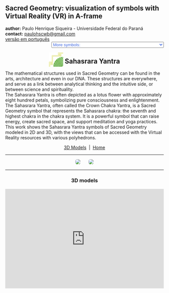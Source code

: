 <link rel="stylesheet" href="../scripts/style.css">
<meta charset="utf-8">
<link rel="icon" type="image/png" href="vr/salas/imagens/icone.png">
<h2>Sacred Geometry: visualization of symbols with Virtual Reality (VR) in A-frame</h2>
 <b>author:</b> Paulo Henrique Siqueira - Universidade Federal do Paraná
 <br><b>contact:</b> <a href="#">paulohscwb@gmail.com</a>
 <br><a href="https://paulohscwb.github.io/SacredGeometry/sahasrarayantra/pt-br/">versão em português</a>
 <form style="margin: 0 auto; float:right; text-align:right; width:100%; margin-bottom:15px;">
	<select id="url" onchange="urlHandler(this.value)" style="color:royalblue;">
		<option disabled selected value>More symbols:</option>
		<option value="../symbols/">Sacred Geometry symbols</option>
		<option value="../flower/">Flower of life and the polyhedra of Plato and Archimedes</option>
		<option value="../fruit/">Fruit of life and the polyhedra of Plato and Archimedes</option>
		<option value="../grid/">Grid of life and the polyhedra of Plato and Archimedes</option>
		<option value="../metatron/">Metatron and the polyhedra of Plato and Archimedes</option>
		<option value="../merkaba/">Merkaba star</option>
		<option disabled value="../sahasrarayantra/">Sahasrara Yantra</option>
	</select>
</form>
<script>
function urlHandler(value) {                               
    window.location.assign(`${value}`);
}
</script>

<p id="p1"></p>
  <h2 align="center"><img src="vr/salas/imagens/icone.png" style="margin-bottom:-10px" width="45"> Sahasrara Yantra</h2>
The mathematical structures used in Sacred Geometry can be found in the arts, architecture and even in our DNA. These structures are everywhere, and serve as a link between analytical thinking and the intuitive side, or between science and spirituality.
<br>The Sahasrara Yantra is often depicted as a lotus flower with approximately eight hundred petals, symbolizing pure consciousness and enlightenment. The Sahasrara Yantra, often called the Crown Chakra Yantra, is a Sacred Geometry symbol that represents the Sahasrara chakra: the seventh and highest chakra in the chakra system. It is a powerful symbol that can raise energy, create sacred space, and support meditation and yoga practices.
<br>This work shows the Sahasrara Yantra symbols of Sacred Geometry modeled in 2D and 3D, with the views that can be accessed with the Virtual Reality resources with various polyhedrons.

<p align="center"><a href="#m3d">3D Models</a><span>&nbsp;&nbsp;|&nbsp;&nbsp;</span><a href="../">Home</a></p>
<hr>
<p align="center"><img src="vr/salas/videos/sy1.gif" style="max-width: 47%; border-radius:5px; margin-right:5%" loading="lazy"/><img src="vr/salas/videos/sy2.gif" style="max-width: 47%; border-radius:5px;" loading="lazy"/></p>
<hr>
<h3 id="m3d" align="center">3D models</h3>
<iframe width="560" height="315" style="max-width:100%" src="https://www.youtube.com/embed/videoseries?list=PLy0I_lGW8HxUdv6V6PuDQSSmb0SULd7gF" title="YouTube video player" frameborder="0" allow="accelerometer; autoplay; clipboard-write; encrypted-media; gyroscope; picture-in-picture; web-share" allowfullscreen>
<h4>1. Triangle</h4>
<a href="vr/model.htm" target="_blank" title="3D model" class="fotoB"><img src="ar/0A.png" class="foto" alt="Sahasrara Yantra with triangles"></a>
 <br>Sahasrara Yantra with triangles
 <br>
<hr>
<h4>2. Tetrahedron</h4>
<a href="vr/model1.htm" target="_blank" title="3D model" class="fotoB"><img src="ar/1A.png" class="foto" alt="Sahasrara Yantra with tetrahedrons"></a>
 <br>Sahasrara Yantra with tetrahedrons
 <br>
<hr>
<h4>3. Tetrahedron v2</h4>
<a href="vr/model1a.htm" target="_blank" title="3D model" class="fotoB"><img src="ar/2A.png" class="foto" alt="Sahasrara Yantra with tetrahedrons"></a>
 <br>Sahasrara Yantra with tetrahedrons
 <br>
<hr>
<h4>4. Triakis tetrahedron</h4>
<a href="vr/model2.htm" target="_blank" title="3D model" class="fotoB"><img src="ar/3A.png" class="foto" alt="Sahasrara Yantra with triakis tetrahedrons"></a>
 <br>Sahasrara Yantra with triakis tetrahedrons
 <br>
<hr>
<h4>5. Triakis tetrahedron v2</h4>
<a href="vr/model2a.htm" target="_blank" title="3D model" class="fotoB"><img src="ar/4A.png" class="foto" alt="Sahasrara Yantra with triakis tetrahedrons"></a>
 <br>Sahasrara Yantra with triakis tetrahedrons
 <br>
<hr>
<h4>6. Chamfered tetrahedron</h4>
<a href="vr/model3.htm" target="_blank" title="3D model" class="fotoB"><img src="ar/5A.png" class="foto" alt="Sahasrara Yantra with chamfered tetrahedrons"></a>
 <br>Sahasrara Yantra with chamfered tetrahedrons
 <br>
<hr>
<h4>7. Chamfered tetrahedron v2</h4>
<a href="vr/model3a.htm" target="_blank" title="3D model" class="fotoB"><img src="ar/6A.png" class="foto" alt="Sahasrara Yantra with chamfered tetrahedrons"></a>
 <br>Sahasrara Yantra with chamfered tetrahedrons
 <br>
<hr>
<h4>8. Hexakis tetrahedron 1</h4>
<a href="vr/model4.htm" target="_blank" title="3D model" class="fotoB"><img src="ar/7A.png" class="foto" alt="Sahasrara Yantra with hexakis tetrahedrons"></a>
 <br>Sahasrara Yantra with hexakis tetrahedrons
 <br>
<hr>
<h4>9. Hexakis tetrahedron 1 v2</h4>
<a href="vr/model4a.htm" target="_blank" title="3D model" class="fotoB"><img src="ar/8A.png" class="foto" alt="Sahasrara Yantra with hexakis tetrahedrons"></a>
 <br>Sahasrara Yantra with hexakis tetrahedrons
 <br>
<hr>
<h4>10. Hexakis tetrahedron 2</h4>
<a href="vr/model5.htm" target="_blank" title="3D model" class="fotoB"><img src="ar/9A.png" class="foto" alt="Sahasrara Yantra with hexakis tetrahedrons"></a>
 <br>Sahasrara Yantra with hexakis tetrahedrons
 <br>
<hr>
<p class="topop"><a href="#p1" class="topo">back to top</a></p>
<h4>11. Hexakis tetrahedron 2 v2</h4>
<a href="vr/model5a.htm" target="_blank" title="3D model" class="fotoB"><img src="ar/10A.png" class="foto" alt="Sahasrara Yantra with hexakis tetrahedrons"></a>
 <br>Sahasrara Yantra with hexakis tetrahedrons
 <br>
<hr>
<h4>12. Hexakis tetrahedron 3</h4>
<a href="vr/model6.htm" target="_blank" title="3D model" class="fotoB"><img src="ar/11A.png" class="foto" alt="Sahasrara Yantra with hexakis tetrahedrons"></a>
 <br>Sahasrara Yantra with hexakis tetrahedrons
 <br>
<hr>
<h4>13. Hexakis tetrahedron 3 v2</h4>
<a href="vr/model6a.htm" target="_blank" title="3D model" class="fotoB"><img src="ar/12A.png" class="foto" alt="Sahasrara Yantra with hexakis tetrahedrons"></a>
 <br>Sahasrara Yantra with hexakis tetrahedrons
 <br>
<hr>
<h4>14. Hexakis tetrahedron 4</h4>
<a href="vr/model7.htm" target="_blank" title="3D model" class="fotoB"><img src="ar/13A.png" class="foto" alt="Sahasrara Yantra with hexakis tetrahedrons"></a>
 <br>Sahasrara Yantra with hexakis tetrahedrons
 <br>
<hr>
<h4>15. Hexakis tetrahedron 4 v2</h4>
<a href="vr/model7a.htm" target="_blank" title="3D model" class="fotoB"><img src="ar/14A.png" class="foto" alt="Sahasrara Yantra with hexakis tetrahedrons"></a>
 <br>Sahasrara Yantra with hexakis tetrahedrons
 <br>
<hr>
<h4>16. Joined truncated tetrahedron</h4>
<a href="vr/model8.htm" target="_blank" title="3D model" class="fotoB"><img src="ar/15A.png" class="foto" alt="Sahasrara Yantra with joined truncated tetrahedrons"></a>
 <br>Sahasrara Yantra with joined truncated tetrahedrons
 <br>
<hr>
<h4>17. Joined truncated tetrahedron v2</h4>
<a href="vr/model8a.htm" target="_blank" title="3D model" class="fotoB"><img src="ar/16A.png" class="foto" alt="Sahasrara Yantra with joined truncated tetrahedrons"></a>
 <br>Sahasrara Yantra with joined truncated tetrahedrons
 <br>
<hr>
<h4>18. Möbius deltahedron</h4>
<a href="vr/model9.htm" target="_blank" title="3D model" class="fotoB"><img src="ar/17A.png" class="foto" alt="Sahasrara Yantra with Möbius deltahedrons"></a>
 <br>Sahasrara Yantra with Möbius deltahedrons
 <br>
<hr>
<h4>19. Möbius deltahedron v2</h4>
<a href="vr/model9a.htm" target="_blank" title="3D model" class="fotoB"><img src="ar/18A.png" class="foto" alt="Sahasrara Yantra with Möbius deltahedrons"></a>
 <br>Sahasrara Yantra with Möbius deltahedrons
 <br>
<hr>
<h4>20. Möbius deltahedron dual</h4>
<a href="vr/model10.htm" target="_blank" title="3D model" class="fotoB"><img src="ar/19A.png" class="foto" alt="Sahasrara Yantra with duals of the Möbius deltahedron"></a>
 <br>Sahasrara Yantra with duals of the Möbius deltahedron
 <br>
<hr>
<p class="topop"><a href="#p1" class="topo">back to top</a></p>
<h4>21. Möbius deltahedron dual v2</h4>
<a href="vr/model10a.htm" target="_blank" title="3D model" class="fotoB"><img src="ar/20A.png" class="foto" alt="Sahasrara Yantra with duals of the Möbius deltahedron"></a>
 <br>Sahasrara Yantra with duals of the Möbius deltahedron
 <br>
<hr>
<h4>22. Tetartoid</h4>
<a href="vr/model11.htm" target="_blank" title="3D model" class="fotoB"><img src="ar/21A.png" class="foto" alt="Sahasrara Yantra with tetartoids"></a>
 <br>Sahasrara Yantra with tetartoids
 <br>
<hr>
<h4>23. Tetartoid v2</h4>
<a href="vr/model11a.htm" target="_blank" title="3D model" class="fotoB"><img src="ar/22A.png" class="foto" alt="Sahasrara Yantra with tetartoids"></a>
 <br>Sahasrara Yantra with tetartoids
 <br>
<hr>
<h4>24. Trapezohedral tristetrahedron 1</h4>
<a href="vr/model12.htm" target="_blank" title="3D model" class="fotoB"><img src="ar/23A.png" class="foto" alt="Sahasrara Yantra with trapezohedral tristetrahedrons"></a>
 <br>Sahasrara Yantra with trapezohedral tristetrahedrons
 <br>
<hr>
<h4>25. Trapezohedral tristetrahedron 1 v2</h4>
<a href="vr/model12a.htm" target="_blank" title="3D model" class="fotoB"><img src="ar/24A.png" class="foto" alt="Sahasrara Yantra with trapezohedral tristetrahedrons"></a>
 <br>Sahasrara Yantra with trapezohedral tristetrahedrons
 <br>
<hr>
<h4>26. Trapezohedral tristetrahedron 2</h4>
<a href="vr/model13.htm" target="_blank" title="3D model" class="fotoB"><img src="ar/25A.png" class="foto" alt="Sahasrara Yantra with trapezohedral tristetrahedrons"></a>
 <br>Sahasrara Yantra with trapezohedral tristetrahedrons
 <br>
<hr>
<h4>27. Trapezohedral tristetrahedron 2 v2</h4>
<a href="vr/model13a.htm" target="_blank" title="3D model" class="fotoB"><img src="ar/26A.png" class="foto" alt="Sahasrara Yantra with trapezohedral tristetrahedrons"></a>
 <br>Sahasrara Yantra with trapezohedral tristetrahedrons
 <br>
<hr>
<h4>28. Truncated tetrahedron</h4>
<a href="vr/model14.htm" target="_blank" title="3D model" class="fotoB"><img src="ar/27A.png" class="foto" alt="Sahasrara Yantra with truncated tetrahedrons"></a>
 <br>Sahasrara Yantra with truncated tetrahedrons
 <br>
<hr>
<h4>29. Truncated tetrahedron v2</h4>
<a href="vr/model14a.htm" target="_blank" title="3D model" class="fotoB"><img src="ar/28A.png" class="foto" alt="Sahasrara Yantra with truncated tetrahedrons"></a>
 <br>Sahasrara Yantra with truncated tetrahedrons
 <br>
<hr>
<h4>30. Cube</h4>
<a href="vr/model15.htm" target="_blank" title="3D model" class="fotoB"><img src="ar/29A.png" class="foto" alt="Sahasrara Yantra with cubes"></a>
 <br>Sahasrara Yantra with cubes
 <br>
<hr>
<p class="topop"><a href="#p1" class="topo">back to top</a></p>
<h4>31. Cube v2</h4>
<a href="vr/model15a.htm" target="_blank" title="3D model" class="fotoB"><img src="ar/30A.png" class="foto" alt="Sahasrara Yantra with cubes"></a>
 <br>Sahasrara Yantra with cubes
 <br>
<hr>
<h4>32. Truncated cube</h4>
<a href="vr/model16.htm" target="_blank" title="3D model" class="fotoB"><img src="ar/31A.png" class="foto" alt="Sahasrara Yantra with truncated cubes"></a>
 <br>Sahasrara Yantra with truncated cubes
 <br>
<hr>
<h4>33. Truncated cube v2</h4>
<a href="vr/model16a.htm" target="_blank" title="3D model" class="fotoB"><img src="ar/32A.png" class="foto" alt="Sahasrara Yantra with truncated cubes"></a>
 <br>Sahasrara Yantra with truncated cubes
 <br>
<hr>
<h4>34. Tetrakis hexahedron</h4>
<a href="vr/model17.htm" target="_blank" title="3D model" class="fotoB"><img src="ar/33A.png" class="foto" alt="Sahasrara Yantra with tetrakis hexahedrons"></a>
 <br>Sahasrara Yantra with tetrakis hexahedrons
 <br>
<hr>
<h4>35. Tetrakis hexahedron v2</h4>
<a href="vr/model17a.htm" target="_blank" title="3D model" class="fotoB"><img src="ar/34A.png" class="foto" alt="Sahasrara Yantra with tetrakis hexahedrons"></a>
 <br>Sahasrara Yantra with tetrakis hexahedrons
 <br>
<hr>
<h4>36. Snub cube</h4>
<a href="vr/model18.htm" target="_blank" title="3D model" class="fotoB"><img src="ar/35A.png" class="foto" alt="Sahasrara Yantra with snub cubes"></a>
 <br>Sahasrara Yantra with snub cubes
 <br>
<hr>
<h4>37. Snub cube v2</h4>
<a href="vr/model18a.htm" target="_blank" title="3D model" class="fotoB"><img src="ar/36A.png" class="foto" alt="Sahasrara Yantra with snub cubes"></a>
 <br>Sahasrara Yantra with snub cubes
 <br>
<hr>
<h4>38. Dodecahedron</h4>
<a href="vr/model19.htm" target="_blank" title="3D model" class="fotoB"><img src="ar/37A.png" class="foto" alt="Sahasrara Yantra with dodecahedrons"></a>
 <br>Sahasrara Yantra with dodecahedrons
 <br>
<hr>
<h4>39. Dodecahedron v2</h4>
<a href="vr/model19a.htm" target="_blank" title="3D model" class="fotoB"><img src="ar/38A.png" class="foto" alt="Sahasrara Yantra with dodecahedrons"></a>
 <br>Sahasrara Yantra with dodecahedrons
 <br>
<hr>
<h4>40. Icosahedron</h4>
<a href="vr/model20.htm" target="_blank" title="3D model" class="fotoB"><img src="ar/39A.png" class="foto" alt="Sahasrara Yantra with icosahedrons"></a>
 <br>Sahasrara Yantra with icosahedrons
 <br>
<hr>
<p class="topop"><a href="#p1" class="topo">back to top</a></p>
<h4>41. Icosahedron v2</h4>
<a href="vr/model20a.htm" target="_blank" title="3D model" class="fotoB"><img src="ar/40A.png" class="foto" alt="Sahasrara Yantra with icosahedrons"></a>
 <br>Sahasrara Yantra with icosahedrons
 <br>
<hr>
<h4>42. Great dodecahedron</h4>
<a href="vr/model21.htm" target="_blank" title="3D model" class="fotoB"><img src="ar/41A.png" class="foto" alt="Sahasrara Yantra with great dodecahedrons"></a>
 <br>Sahasrara Yantra with great dodecahedrons
 <br>
<hr>
<h4>43. Great dodecahedron v2</h4>
<a href="vr/model21a.htm" target="_blank" title="3D model" class="fotoB"><img src="ar/42A.png" class="foto" alt="Sahasrara Yantra with great dodecahedrons"></a>
 <br>Sahasrara Yantra with great dodecahedrons
 <br>
<hr>
<h4>44. Small stellated dodecahedron</h4>
<a href="vr/model22.htm" target="_blank" title="3D model" class="fotoB"><img src="ar/43A.png" class="foto" alt="Sahasrara Yantra with small stellated dodecahedrons"></a>
 <br>Sahasrara Yantra with small stellated dodecahedrons
 <br>
<hr>
<h4>45. Small stellated dodecahedron v2</h4>
<a href="vr/model22a.htm" target="_blank" title="3D model" class="fotoB"><img src="ar/44A.png" class="foto" alt="Sahasrara Yantra with small stellated dodecahedrons"></a>
 <br>Sahasrara Yantra with small stellated dodecahedrons
 <br>
<hr>
<h4>46. Great icosahedron</h4>
<a href="vr/model23.htm" target="_blank" title="3D model" class="fotoB"><img src="ar/45A.png" class="foto" alt="Sahasrara Yantra with great icosahedrons"></a>
 <br>Sahasrara Yantra with great icosahedrons
 <br>
<hr>
<h4>47. Great icosahedron v2</h4>
<a href="vr/model23a.htm" target="_blank" title="3D model" class="fotoB"><img src="ar/46A.png" class="foto" alt="Sahasrara Yantra with great icosahedrons"></a>
 <br>Sahasrara Yantra with great icosahedrons
 <br>
<hr>
<h4>48. Escher solid</h4>
<a href="vr/model24.htm" target="_blank" title="3D model" class="fotoB"><img src="ar/47A.png" class="foto" alt="Sahasrara Yantra with Escher solids"></a>
 <br>Sahasrara Yantra with Escher solids
 <br>
<hr>
<h4>49. Escher solid v2</h4>
<a href="vr/model24a.htm" target="_blank" title="3D model" class="fotoB"><img src="ar/48A.png" class="foto" alt="Sahasrara Yantra with Escher solids"></a>
 <br>Sahasrara Yantra with Escher solids
 <br>
<hr>
<h4>50. Small ditrigonal icosidodecahedron</h4>
<a href="vr/model25.htm" target="_blank" title="3D model" class="fotoB"><img src="ar/49A.png" class="foto" alt="Sahasrara Yantra with small ditrigonal icosidodecahedrons"></a>
 <br>Sahasrara Yantra with small ditrigonal icosidodecahedrons
 <br>
<hr>
<p class="topop"><a href="#p1" class="topo">back to top</a></p>
<h4>51. Small ditrigonal icosidodecahedron v2</h4>
<a href="vr/model25a.htm" target="_blank" title="3D model" class="fotoB"><img src="ar/50A.png" class="foto" alt="Sahasrara Yantra with small ditrigonal icosidodecahedrons"></a>
 <br>Sahasrara Yantra with small ditrigonal icosidodecahedrons
 <br>
<hr>
<h4>52. Small triambic icosahedron</h4>
<a href="vr/model26.htm" target="_blank" title="3D model" class="fotoB"><img src="ar/51A.png" class="foto" alt="Sahasrara Yantra with small triambic icosahedrons"></a>
 <br>Sahasrara Yantra with small triambic icosahedrons
 <br>
<hr>
<h4>53. Small triambic icosahedron v2</h4>
<a href="vr/model26a.htm" target="_blank" title="3D model" class="fotoB"><img src="ar/52A.png" class="foto" alt="Sahasrara Yantra with small triambic icosahedrons"></a>
 <br>Sahasrara Yantra with small triambic icosahedrons
 <br>
<hr>
<h4>54. Rhombicosacron</h4>
<a href="vr/model27.htm" target="_blank" title="3D model" class="fotoB"><img src="ar/53A.png" class="foto" alt="Sahasrara Yantra with rhombicosacrons"></a>
 <br>Sahasrara Yantra with rhombicosacrons
 <br>
<hr>
<h4>55. Rhombicosacron v2</h4>
<a href="vr/model27a.htm" target="_blank" title="3D model" class="fotoB"><img src="ar/54A.png" class="foto" alt="Sahasrara Yantra with rhombicosacrons"></a>
 <br>Sahasrara Yantra with rhombicosacrons
 <br>
<hr>
<h4>56. Tetrahemihexacron</h4>
<a href="vr/model28.htm" target="_blank" title="3D model" class="fotoB"><img src="ar/55A.png" class="foto" alt="Sahasrara Yantra with tetrahemihexacrons"></a>
 <br>Sahasrara Yantra with tetrahemihexacrons
 <br>
<hr>
<h4>57. Tetrahemihexacron v2</h4>
<a href="vr/model28a.htm" target="_blank" title="3D model" class="fotoB"><img src="ar/56A.png" class="foto" alt="Sahasrara Yantra with tetrahemihexacrons"></a>
 <br>Sahasrara Yantra with tetrahemihexacrons
 <br>
<hr>
<h4>58. Hexahemioctacron</h4>
<a href="vr/model29.htm" target="_blank" title="3D model" class="fotoB"><img src="ar/57A.png" class="foto" alt="Sahasrara Yantra with hexahemioctacrons"></a>
 <br>Sahasrara Yantra with hexahemioctacrons
 <br>
<hr>
<h4>59. Hexahemioctacron v2</h4>
<a href="vr/model29a.htm" target="_blank" title="3D model" class="fotoB"><img src="ar/58A.png" class="foto" alt="Sahasrara Yantra with hexahemioctacrons"></a>
 <br>Sahasrara Yantra with hexahemioctacrons
 <br>
<hr>
<h4>60. Small dodecahemidodecacron</h4>
<a href="vr/model30.htm" target="_blank" title="3D model" class="fotoB"><img src="ar/59A.png" class="foto" alt="Sahasrara Yantra with small dodecahemidodecacrons"></a>
 <br>Sahasrara Yantra with small dodecahemidodecacrons
 <br>
<hr>
<p class="topop"><a href="#p1" class="topo">back to top</a></p>
<h4>61. Small dodecahemidodecacron v2</h4>
<a href="vr/model30a.htm" target="_blank" title="3D model" class="fotoB"><img src="ar/60A.png" class="foto" alt="Sahasrara Yantra with small dodecahemidodecacrons"></a>
 <br>Sahasrara Yantra with small dodecahemidodecacrons
 <br>
<hr>
<h4>62. Great stellated dodecahedron</h4>
<a href="vr/model31.htm" target="_blank" title="3D model" class="fotoB"><img src="ar/61A.png" class="foto" alt="Sahasrara Yantra with great stellated dodecahedrons"></a>
 <br>Sahasrara Yantra with great stellated dodecahedrons
 <br>
<hr>
<h4>63. Great stellated dodecahedron v2</h4>
<a href="vr/model31a.htm" target="_blank" title="3D model" class="fotoB"><img src="ar/62A.png" class="foto" alt="Sahasrara Yantra with great stellated dodecahedrons"></a>
 <br>Sahasrara Yantra with great stellated dodecahedrons
 <br>
<hr>
<h4>64. Great truncated icosahedron</h4>
<a href="vr/model32.htm" target="_blank" title="3D model" class="fotoB"><img src="ar/63A.png" class="foto" alt="Sahasrara Yantra with great truncated icosahedrons"></a>
 <br>Sahasrara Yantra with great truncated icosahedrons
 <br>
<hr>
<h4>65. Great truncated icosahedron v2</h4>
<a href="vr/model32a.htm" target="_blank" title="3D model" class="fotoB"><img src="ar/64A.png" class="foto" alt="Sahasrara Yantra with great truncated icosahedrons"></a>
 <br>Sahasrara Yantra with great truncated icosahedrons
 <br>
<p class="topop"><a href="#p1" class="topo">back to top</a></p>
<hr>

<br><a rel="license" href="http://creativecommons.org/licenses/by-nc-nd/4.0/"><img alt="Licença Creative Commons" style="border-width:0" src="https://i.creativecommons.org/l/by-nc-nd/4.0/88x31.png" loading="lazy"/></a><br /><span xmlns:dct="http://purl.org/dc/terms/" property="dct:title">Sahasrara Yantra - Visualization of symbols with Virtual Reality</span> by <a xmlns:cc="http://creativecommons.org/ns#" href="https://paulohscwb.github.io/SacredGeometry/sahasrarayantra/" property="cc:attributionName" rel="cc:attributionURL">Paulo Henrique Siqueira</a> is licensed with a license <a rel="license" href="http://creativecommons.org/licenses/by-nc-nd/4.0/">Creative Commons Attribution-NonCommercial-NoDerivatives 4.0 International</a>.

<h4>How to cite this work:</h4> 
<p>Siqueira, P.H., "Sahasrara Yantra: Visualization of symbols with Virtual Reality". Available in: <https://paulohscwb.github.io/SacredGeometry/sahasrarayantra/>, June 2025.</p>
<a target="_blank" href="https://doi.org/10.5281/zenodo.14502405"><img src="https://zenodo.org/badge/DOI/10.5281/zenodo.14502405.svg" alt="DOI"></a>
<br><br><b>References:</b>
<br>Pardesco. "Sacred Geometry Art, Symbols & Meanings". <a href="https://pardesco.com/blogs/news/sacred-geometry-art-symbols-meanings" target="_blank">https://pardesco.com/blogs/news/sacred-geometry-art-symbols-meanings</a>
<br>Weisstein, Eric W. "Platonic Solid" From MathWorld-A Wolfram Web Resource. <a href="http://mathworld.wolfram.com/PlatonicSolid.html" target="_blank">http://mathworld.wolfram.com/PlatonicSolid.html</a>
<br>Weisstein, Eric W. "Polyhedra" From MathWorld-A Wolfram Web Resource. <a href="https://mathworld.wolfram.com/topics/Polyhedra.html" target="_blank">https://mathworld.wolfram.com/topics/Polyhedra.html</a>
<br>Solar System Scope. "Solar Textures: Stars and Milky Way". <a href="https://www.solarsystemscope.com/textures/" target="_blank">https://www.solarsystemscope.com/textures/</a>
<br>McCooey, D. I. "Visual Polyhedra". <a href="http://dmccooey.com/polyhedra/" target="_blank">http://dmccooey.com/polyhedra/</a>
